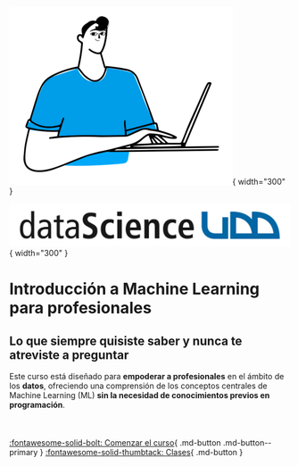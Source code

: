 ![Portada](assets/images/BigShoes-Torso.png){ width="300" }

![Logo](assets/images/logo-ids.png){ width="300" }

# Introducción a Machine Learning para profesionales

## Lo que siempre quisiste saber y nunca te atreviste a preguntar

Este curso está diseñado para **empoderar a profesionales** en el ámbito de los **datos**, ofreciendo una comprensión de los conceptos centrales de Machine Learning (ML) **sin la necesidad de conocimientos previos en programación**.  
<br>
<br>
<br>
[:fontawesome-solid-bolt: Comenzar el curso](welcome.md){ .md-button .md-button--primary } [:fontawesome-solid-thumbtack: Clases](lectures/index.md){ .md-button }
